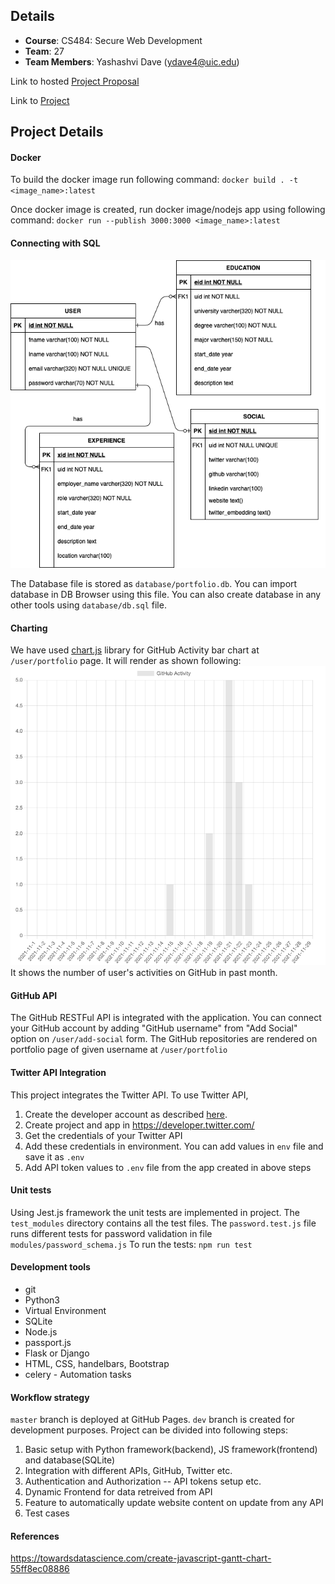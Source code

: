 

## Details
- **Course**: CS484: Secure Web Development
- **Team**: 27
- **Team Members**: Yashashvi Dave (ydave4@uic.edu)

Link to hosted [Project Proposal](https://uic-cs484.github.io/assignment-1---team-project-proposal-team27/proposal.html)

Link to [Project](https://uic-cs484.github.io/assignment-2---final-project-repository-team27/)


## Project Details

#### Docker
To build the docker image run following command:
`docker build . -t <image_name>:latest`

Once docker image is created, run docker image/nodejs app using following command:
`docker run --publish 3000:3000 <image_name>:latest`


#### Connecting with SQL

![ER Diagram of Database](database/ERDiagram.png "ER Diagram")

The Database file is stored as `database/portfolio.db`. You can import database in DB Browser using this file. You can also create database in any other tools using `database/db.sql` file. 


#### Charting
We have used [chart.js](https://www.chartjs.org/docs/latest/) library for GitHub Activity bar chart at `/user/portfolio` page.
It will render as shown following:
![GitHub Activity Bar Chart](public/data/gchart.png "GitHub Activity")
It shows the number of user's activities on GitHub in past month.


#### GitHub API
The GitHub RESTFul API is integrated with the application. You can connect your GitHub account by adding "GitHub username" from "Add Social" option on `/user/add-social` form. The GitHub repositories are rendered on portfolio page of given username at `/user/portfolio`


#### Twitter API Integration
This project integrates the Twitter API. To use Twitter API, 
1. Create the developer account as described [here](https://developer.twitter.com/en/apply-for-access). 
2. Create project and app in https://developer.twitter.com/
3. Get the credentials of your Twitter API
4. Add these credentials in environment. You can add values in `env` file and save it as `.env`
5. Add API token values to `.env` file from the app created in above steps


#### Unit tests
Using Jest.js framework the unit tests are implemented in project. The `test_modules` directory contains all the test files. The `password.test.js` file runs different tests for password validation in file `modules/password_schema.js`
To run the tests: `npm run test`

#### Development tools
- git
- Python3
- Virtual Environment
- SQLite
- Node.js
- passport.js
- Flask or Django
- HTML, CSS, handelbars, Bootstrap
- celery - Automation tasks


#### Workflow strategy
`master` branch is deployed at GitHub Pages. `dev` branch is created for development purposes. 
Project can be divided into following steps:
1. Basic setup with Python framework(backend), JS framework(frontend) and database(SQLite)
2. Integration with different APIs, GitHub, Twitter etc.
3. Authentication and Authorization -- API tokens setup etc. 
4. Dynamic Frontend for data retreived from API
5. Feature to automatically update website content on update from any API
6. Test cases

#### References
https://towardsdatascience.com/create-javascript-gantt-chart-55ff8ec08886



